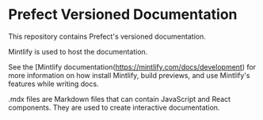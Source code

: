 # Prefect Versioned Documentation

This repository contains Prefect's versioned documentation.

Mintlify is used to host the documentation.

See the [Mintlify documentation(https://mintlify.com/docs/development) for more information on how install Mintlify, build previews, and use Mintlify's features while writing docs.

.mdx files are Markdown files that can contain JavaScript and React components. They are used to create interactive documentation.
